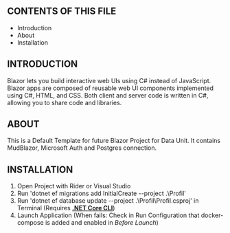 CONTENTS OF THIS FILE
---------------------

* Introduction
* About
* Installation


INTRODUCTION
------------
Blazor lets you build interactive web UIs using C# instead of JavaScript. 
Blazor apps are composed of reusable web UI components implemented using C#, HTML, and CSS. Both client and server code is written in C#, allowing you to share code and libraries.

ABOUT
-----
This is a Default Template for future Blazor Project for Data Unit. It contains MudBlazor, Microsoft Auth and Postgres connection.

INSTALLATION
------------
1. Open Project with Rider or Visual Studio
2. Run 'dotnet ef migrations add InitialCreate --project .\Profil\'
2. Run 'dotnet ef database update --project .\Profil\Profil.csproj' in Terminal (Requires **[.NET Core CLI](https://learn.microsoft.com/en-us/ef/core/cli/dotnet#installing-the-tools)**)
3. Launch Application (When fails: Check in Run Configuration that docker-compose is added and enabled in _Before Launch_)
